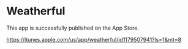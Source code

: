 # Weatherful
This app is successfully published on the App Store. 

https://itunes.apple.com/us/app/weatherful/id1179507941?ls=1&mt=8
